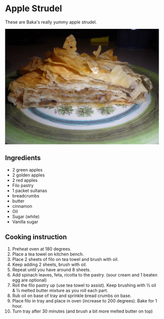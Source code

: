 # Apple Strudel

These are Baka's really yummy apple strudel.

![Apple-Strudel](images/apple-strudel.jpg)

## Ingredients

- 2 green apples
- 2 golden apples
- 2 red apples 
- Filo pastry
- 1 packet sultanas
- breadcrumbs
- butter
- cinnamon
- Oil
- Sugar (white)
- Vanilla sugar

## Cooking instruction
1. Preheat oven at 180 degrees.
2. Place a tea towel on kitchen bench.
3. Place 2 sheets of filo on tea towel and brush with oil.
4. Keep adding 2 sheets, brush with oil.
5. Repeat until you have around 8 sheets.
6. Add spinach leaves, feta, ricotta to the pastry. (sour cream and 1 beaten egg are optional)
7. Roll the filo pastry up (use tea towel to assist). Keep brushing with ½ oil & ½ melted butter mixture as you roll each part.
8. Rub oil on base of tray and sprinkle bread crumbs on base.
9. Place filo in tray and place in oven (increase to 200 degrees). Bake for 1 hour.
10. Turn tray after 30 minutes (and brush a bit more melted butter on top)

